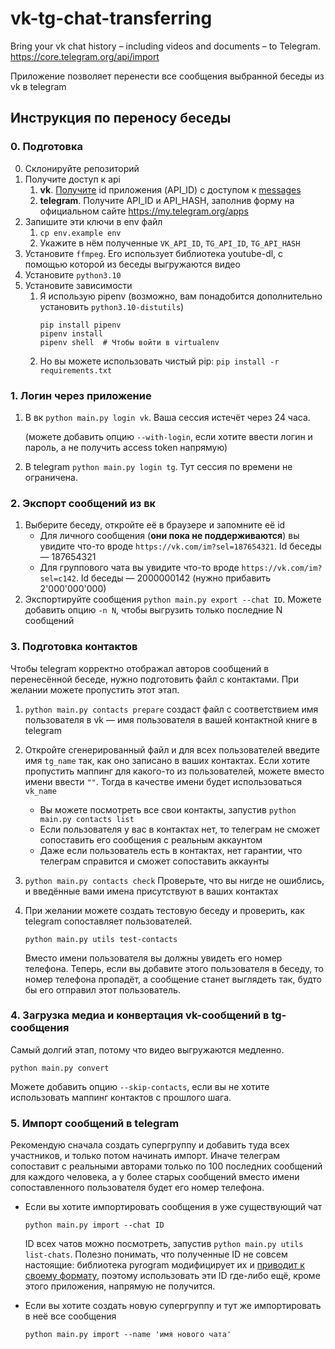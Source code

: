# vk-tg-chat-transferring

Bring your vk chat history – including videos and documents – to Telegram.
https://core.telegram.org/api/import

Приложение позволяет перенести все сообщения выбранной беседы из vk в telegram

## Инструкция по переносу беседы

### 0. Подготовка

0. Склонируйте репозиторий
1. Получите доступ к api
    1. **vk**. [Получите](https://vkhost.github.io/) id приложения (API_ID) с доступом
       к [messages](https://dev.vk.com/reference/access-rights)
    2. **telegram**. Получите API_ID и API_HASH, заполнив форму на официальном сайте https://my.telegram.org/apps
2. Запишите эти ключи в env файл
    1. `cp env.example env`
    2. Укажите в нём полученные `VK_API_ID`, `TG_API_ID`, `TG_API_HASH`
3. Установите `ffmpeg`. Его использует библиотека youtube-dl, с помощью которой из беседы выгружаются видео
4. Установите `python3.10`
5. Установите зависимости
    1. Я использую pipenv (возможно, вам понадобится дополнительно установить `python3.10-distutils`)
         ```
         pip install pipenv
         pipenv install
         pipenv shell  # Чтобы войти в virtualenv
         ```
    2. Но вы можете использовать чистый pip: `pip install -r requirements.txt`

### 1. Логин через приложение

1. В вк `python main.py login vk`. Ваша сессия истечёт через 24 часа.

   (можете добавить опцию `--with-login`, если хотите ввести логин и пароль, а не получить access token напрямую)

2. В telegram `python main.py login tg`. Тут сессия по времени не ограничена.

### 2. Экспорт сообщений из вк

1. Выберите беседу, откройте её в браузере и запомните её id
    * Для личного сообщения (**они пока не поддерживаются**) вы увидите что-то вроде `https://vk.com/im?sel=187654321`.
      Id беседы &mdash; 187654321
    * Для группового чата вы увидите что-то вроде `https://vk.com/im?sel=c142`. Id беседы &mdash; 2000000142 (нужно
      прибавить 2'000'000'000)
2. Экспортируйте сообщения `python main.py export --chat ID`. Можете добавить опцию `-n N`, чтобы выгрузить только
   последние N сообщений

### 3. Подготовка контактов

Чтобы telegram корректно отображал авторов сообщений в перенесённой беседе, нужно подготовить файл с контактами.
При желании можете пропустить этот этап.

1. `python main.py contacts prepare` создаст файл с соответствием имя пользователя в vk &mdash; имя пользователя в вашей
   контактной книге в telegram
2. Откройте сгенерированный файл и для всех пользователей введите имя `tg_name` так, как оно записано в ваших контактах.
   Если хотите пропустить маппинг для
   какого-то из пользователей, можете вместо имени ввести `""`. Тогда в качестве имени будет использоваться `vk_name`

    * Вы можете посмотреть все свои контакты, запустив `python main.py contacts list`
    * Если пользователя у вас в контактах нет, то телеграм не сможет сопоставить его сообщения с реальным аккаунтом
    * Даже если пользователь есть в контактах, нет гарантии, что телеграм справится и сможет сопоставить аккаунты

3. `python main.py contacts check` Проверьте, что вы нигде не ошиблись, и введённые вами имена присутствуют в ваших
   контактах

4. При желании можете создать тестовую беседу и проверить, как telegram сопоставляет пользователей.

   `python main.py utils test-contacts`

   Вместо имени пользователя вы должны увидеть его номер телефона. Теперь, если вы добавите этого пользователя в беседу,
   то номер телефона пропадёт, а сообщение станет выглядеть так, будто бы его отправил этот пользователь.

### 4. Загрузка медиа и конвертация vk-сообщений в tg-сообщения

Самый долгий этап, потому что видео выгружаются медленно.

`python main.py convert`

Можете добавить опцию `--skip-contacts`, если вы не хотите использовать маппинг контактов с прошлого шага.

### 5. Импорт сообщений в telegram

Рекомендую сначала создать супергруппу и добавить туда всех участников, и только потом начинать импорт.
Иначе телеграм сопоставит с реальными авторами только по 100 последних сообщений для каждого человека, а у более
старых сообщений вместо имени сопоставленного пользователя будет его номер телефона.

* Если вы хотите импортировать сообщения в уже существующий чат

  `python main.py import --chat ID`

  ID всех чатов можно посмотреть, запустив `python main.py utils list-chats`. Полезно понимать, что полученные ID
  не совсем настоящие: библиотека pyrogram модифицирует их
  и [приводит к своему формату](https://docs.pyrogram.org/topics/advanced-usage?highlight=peer+id#chat-ids), поэтому
  использовать эти ID где-либо ещё, кроме этого приложения, напрямую не получится.

* Если вы хотите создать новую супергруппу и тут же импортировать в неё все сообщения

  `python main.py import --name 'имя нового чата'`
